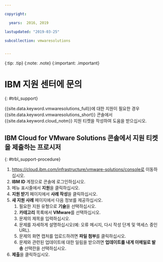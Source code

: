 ```yaml
---

copyright:

  years:  2016, 2019

lastupdated: "2019-03-25"

subcollection: vmwaresolutions


---
```


{:tip: .tip}
{:note: .note}
{:important: .important}

# IBM 지원 센터에 문의
{: #trbl_support}

{{site.data.keyword.vmwaresolutions_full}}에 대한 지원이 필요한 경우 {{site.data.keyword.vmwaresolutions_short}} 콘솔에서 {{site.data.keyword.cloud_notm}} 지원 티켓을 작성하여 도움을 받으십시오.

## IBM Cloud for VMware Solutions 콘솔에서 지원 티켓을 제출하는 프로시저
{: #trbl_support-procedure}

1. https://cloud.ibm.com/infrastructure/vmware-solutions/console로 이동하십시오.
2. **IBM ID** 계정으로 콘솔에 로그인하십시오.
3. 메뉴 표시줄에서 **지원**을 클릭하십시오.
4. **지원 받기** 페이지에서 **사례 작성**을 클릭하십시오.
5. **새 지원 사례** 페이지에서 다음 정보를 제공하십시오.
   1. 필요한 지원 유형으로 **기술**을 선택하십시오.   
   2. **카테고리** 목록에서 **VMware**를 선택하십시오.  
   3. 문제의 제목을 입력하십시오.
   4. 문제를 자세하게 설명하십시오(예: 오류 메시지, 다시 작성 단계 및 액세스 중인 URL).
   5. 문제의 화면 캡처를 업로드하려면 **파일 첨부**를 클릭하십시오.
   6. 문제와 관련된 업데이트에 대한 일림을 받으려면 **업데이트를 내게 이메일로 발송** 선택란을 선택하십시오.
6. **제출**을 클릭하십시오.
